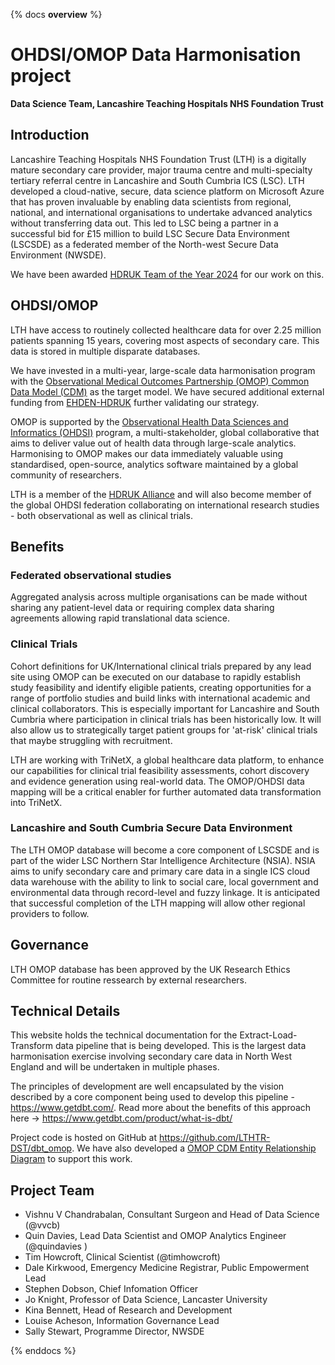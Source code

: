 {% docs __overview__ %}
# OHDSI/OMOP Data Harmonisation project

__Data Science Team, Lancashire Teaching Hospitals NHS Foundation Trust__

## Introduction

Lancashire Teaching Hospitals NHS Foundation Trust (LTH) is a digitally mature secondary care provider, major trauma centre and multi-specialty tertiary referral centre in Lancashire and South Cumbria ICS (LSC).
LTH developed a cloud-native, secure, data science platform on Microsoft Azure that has proven invaluable by enabling data scientists from regional, national, and international organisations to undertake advanced analytics without
transferring data out.
This led to LSC being a partner in a successful bid for £15 million to build LSC Secure Data Environment (LSCSDE) as a federated member of the North-west Secure Data Environment (NWSDE).

We have been awarded [HDRUK Team of the Year 2024](https://www.hdruk.ac.uk/news/winners-announced-2024-hdr-uk-annual-prizes) for our work on this. 

## OHDSI/OMOP

LTH have access to routinely collected healthcare data for over 2.25 million patients spanning 15 years, covering most aspects of secondary care.
This data is stored in multiple disparate databases.

We have invested in a multi-year, large-scale data harmonisation program with the [Observational Medical Outcomes Partnership (OMOP) Common Data Model (CDM)](https://www.ohdsi.org/data-standardization/) as the target model.
We have secured additional external funding from [EHDEN-HDRUK](https://www.ehden.eu/datapartners/) further validating our strategy.

OMOP is supported by the [Observational Health Data Sciences and Informatics (OHDSI)](https://www.ohdsi.org/) program, a multi-stakeholder, global collaborative that aims to deliver value out of health data through large-scale analytics.
Harmonising to OMOP makes our data immediately valuable using standardised, open-source, analytics software maintained by a global community of researchers.

LTH is a member of the [HDRUK Alliance](https://ukhealthdata.org/members/) and will also become member of the global OHDSI federation collaborating on international research studies - both observational as well as clinical trials.

## Benefits

### Federated observational studies

Aggregated analysis across multiple organisations can be made without sharing any patient-level data or requiring complex data sharing agreements allowing rapid translational data science.

### Clinical Trials

Cohort definitions for UK/International clinical trials prepared by any lead site using OMOP can be executed on our database to rapidly establish study feasibility and identify eligible patients, creating opportunities for
a range of portfolio studies and build links with international academic and clinical collaborators.
This is especially important for Lancashire and South Cumbria where participation in clinical trials has been historically low.
It will also allow us to strategically target patient groups for 'at-risk' clinical trials that maybe struggling with recruitment.

LTH are working with TriNetX, a global healthcare data platform, to enhance our capabilities for clinical trial feasibility assessments, cohort discovery and evidence generation using real-world data.
The OMOP/OHDSI data mapping will be a critical enabler for further automated data transformation into TriNetX.

### Lancashire and South Cumbria Secure Data Environment

The LTH OMOP database will become a core component of LSCSDE and is part of the wider LSC Northern Star Intelligence Architecture (NSIA).
NSIA aims to unify secondary care and primary care data in a single ICS cloud data warehouse with the ability to link to social care, local government and environmental data through record-level and fuzzy linkage.
It is anticipated that successful completion of the LTH mapping will allow other regional providers to follow.

## Governance

LTH OMOP database has been approved by the UK Research Ethics Committee for routine ressearch by external researchers.

## Technical Details

This website holds the technical documentation for the Extract-Load-Transform data pipeline that is being developed.
This is the largest data harmonisation exercise involving secondary care data in North West England and will be undertaken in multiple phases.

The principles of development are well encapsulated by the vision described by a core component being used to develop this pipeline - <https://www.getdbt.com/>.
Read more about the benefits of this approach here -> <https://www.getdbt.com/product/what-is-dbt/>

Project code is hosted on GitHub at <https://github.com/LTHTR-DST/dbt_omop>.
We have also developed a [OMOP CDM Entity Relationship Diagram](http://omop-erd.surge.sh/omop_cdm/) to support this work.

## Project Team

- Vishnu V Chandrabalan, Consultant Surgeon and Head of Data Science (@vvcb)
- Quin Davies, Lead Data Scientist and OMOP Analytics Engineer (@quindavies )
- Tim Howcroft, Clinical Scientist (@timhowcroft)
- Dale Kirkwood, Emergency Medicine Registrar, Public Empowerment Lead
- Stephen Dobson, Chief Infomation Officer
- Jo Knight, Professor of Data Science, Lancaster University
- Kina Bennett, Head of Research and Development
- Louise Acheson, Information Governance Lead
- Sally Stewart, Programme Director, NWSDE

{% enddocs %}
